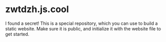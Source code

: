 # zwtdzh.js.cool
I found a secret! This is a special repository, which you can use to build a static website. Make sure it is public, and initialize it with the website file to get started.
